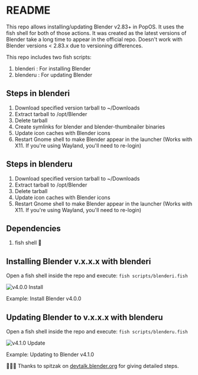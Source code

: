 # README

This repo allows installing/updating Blender v2.83+ in PopOS. It uses the fish shell for both of those actions. It was created as the latest versions of Blender take a long time to appear in the official repo. Doesn't work with Blender versions < 2.83.x due to versioning differences.

This repo includes two fish scripts:
1. blenderi : For installing Blender
2. blenderu : For updating Blender

## Steps in blenderi
1. Download specified version tarball to ~/Downloads
2. Extract tarball to /opt/Blender
3. Delete tarball
4. Create symlinks for blender and blender-thumbnailer binaries
5. Update icon caches with Blender icons
6. Restart Gnome shell to make Blender appear in the launcher (Works with X11. If you're using Wayland, you'll need to re-login)

## Steps in blenderu
1. Download specified version tarball to ~/Downloads
2. Extract tarball to /opt/Blender
3. Delete tarball
4. Update icon caches with Blender icons
5. Restart Gnome shell to make Blender appear in the launcher (Works with X11. If you're using Wayland, you'll need to re-login)

## Dependencies
1. fish shell 🐬

## Installing Blender v.x.x.x with blenderi
Open a fish shell inside the repo and execute: 
```fish scripts/blenderi.fish```

![v4.0.0 Install](./snaps/install.png)

Example: Install Blender v4.0.0

## Updating Blender to v.x.x.x with blenderu
Open a fish shell inside the repo and execute: 
```fish scripts/blenderu.fish```

![v4.1.0 Update](./snaps/update.png)

Example: Updating to Blender v4.1.0

👏👏👏 Thanks to spitzak on [devtalk.blender.org](https://devtalk.blender.org/t/how-to-install-in-linux-including-desktop-icons/33513/6) for giving detailed steps.
